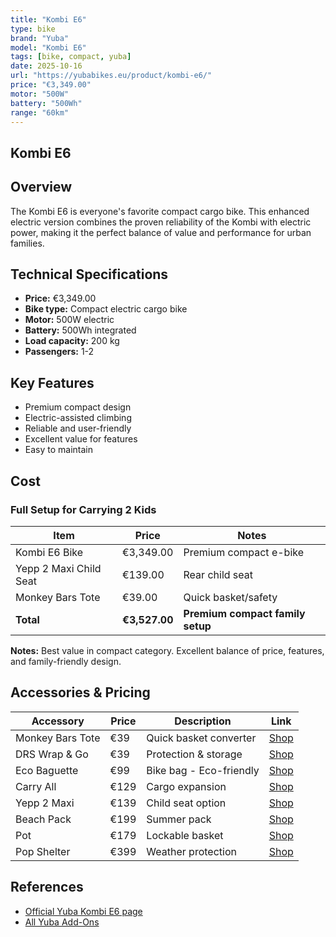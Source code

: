 ```yaml
---
title: "Kombi E6"
type: bike
brand: "Yuba"
model: "Kombi E6"
tags: [bike, compact, yuba]
date: 2025-10-16
url: "https://yubabikes.eu/product/kombi-e6/"
price: "€3,349.00"
motor: "500W"
battery: "500Wh"
range: "60km"
---
```


## Kombi E6

## Overview

The Kombi E6 is everyone's favorite compact cargo bike. This enhanced electric version combines the proven reliability of the Kombi with electric power, making it the perfect balance of value and performance for urban families.

## Technical Specifications

- **Price:** €3,349.00
- **Bike type:** Compact electric cargo bike
- **Motor:** 500W electric
- **Battery:** 500Wh integrated
- **Load capacity:** 200 kg
- **Passengers:** 1-2

## Key Features

- Premium compact design
- Electric-assisted climbing
- Reliable and user-friendly
- Excellent value for features
- Easy to maintain

## Cost

### Full Setup for Carrying 2 Kids

| Item                   | Price         | Notes                            |
| ---------------------- | ------------- | -------------------------------- |
| Kombi E6 Bike          | €3,349.00     | Premium compact e-bike           |
| Yepp 2 Maxi Child Seat | €139.00       | Rear child seat                  |
| Monkey Bars Tote       | €39.00        | Quick basket/safety              |
| **Total**              | **€3,527.00** | **Premium compact family setup** |

**Notes:** Best value in compact category. Excellent balance of price, features, and family-friendly design.

## Accessories & Pricing

| Accessory        | Price | Description             | Link                                                   |
| ---------------- | ----- | ----------------------- | ------------------------------------------------------ |
| Monkey Bars Tote | €39   | Quick basket converter  | [Shop](https://yubabikes.eu/product/monkey-bars-tote/) |
| DRS Wrap & Go    | €39   | Protection & storage    | [Shop](https://yubabikes.eu/product/drs-wrap-go/)      |
| Eco Baguette     | €99   | Bike bag - Eco-friendly | [Shop](https://yubabikes.eu/product/eco-baguette/)     |
| Carry All        | €129  | Cargo expansion         | [Shop](https://yubabikes.eu/product/carry-all/)        |
| Yepp 2 Maxi      | €139  | Child seat option       | [Shop](https://yubabikes.eu/product/yepp-2-maxi/)      |
| Beach Pack       | €199  | Summer pack             | [Shop](https://yubabikes.eu/product/beach-pack/)       |
| Pot              | €179  | Lockable basket         | [Shop](https://yubabikes.eu/product/pot/)              |
| Pop Shelter      | €399  | Weather protection      | [Shop](https://yubabikes.eu/product/pop-shelter/)      |

## References

- [Official Yuba Kombi E6 page](https://yubabikes.eu/product/kombi-e6/)
- [All Yuba Add-Ons](https://yubabikes.eu/shop/add-ons/)
